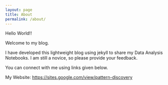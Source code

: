 ```yaml
---
layout: page
title: About
permalink: /about/
---
```


Hello World!!

Welcome to my blog.

I have developed this lightweight blog using jekyll to share my Data Analysis Notebooks. I am still a novice, so please provide your feedback.

You can connect with me using links given below.

My Website: <https://sites.google.com/view/pattern-discovery>  
